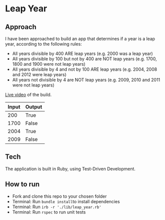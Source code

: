 # Leap Year

## Approach

I have been approached to build an app that determines if a year is a leap year, according to the following rules:

- All years divisible by 400 ARE leap years (e.g. 2000 was a leap year)
- All years divisible by 100 but not by 400 are NOT leap years (e.g. 1700, 1800 and 1900 were not leap years)
- All years divisible by 4 and not by 100 ARE leap years (e.g. 2004, 2008 and 2012 were leap years)
- All years not divisible by 4 are NOT leap years (e.g. 2009, 2010 and 2011 were not leap years)

[Live video](https://drive.google.com/file/d/1KHC-Uye1t8RA7IZs8hVPWodsKxbe53GJ/view?usp=sharing) of the build.


| Input   | Output |
|---        |---         |
|200 | True |
| 1700| False |
| 2004| True |
| 2009  | False |

## Tech

The application is built in Ruby, using Test-Driven Development. 

## How to run 

- Fork and clone this repo to your chosen folder
- Terminal: Run ```bundle install```to install dependencies
- Terminal: Run ```irb -r './lib/leap_year.rb'```
- Terminal: Run ```rspec``` to run unit tests



